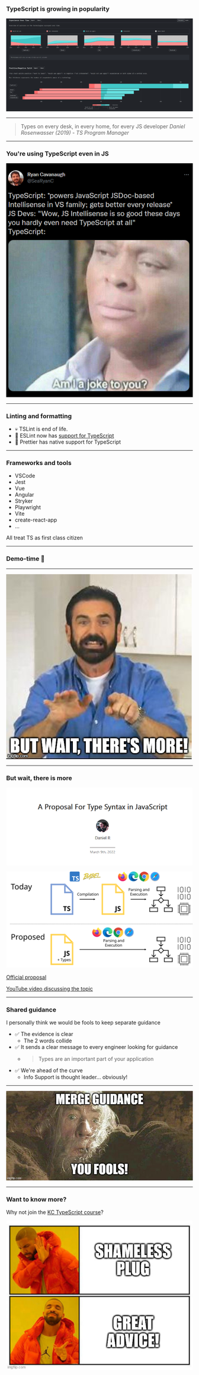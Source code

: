 <!-- .slide: data-background="#222429"-->

### TypeScript is growing in popularity

[![](/img/ts-soj.png)](https://2020.stateofjs.com/en-US/technologies/javascript-flavors/#javascript_flavors_section_streams) <!-- .element target="_blank" -->

---

> Types on every desk, in every home, for every JS developer
> <cite>Daniel Rosenwasser (2019) - TS Program Manager</cite>

<!-- .element class="typewriter" -->

---

### You're using TypeScript even in JS

<!-- .slide: data-background="#000000"-->

[![](/img/ryan-tweet.png)](https://twitter.com/searyanc/status/1173670253974310912) <!-- .element target="_blank" -->

---

### Linting and formatting

<emoji-list>

- 💀 TSLint is end of life.
- 🚀 ESLint now has [support for TypeScript](https://typescript-eslint.io/)<!-- .element target="_blank" -->
- 💅 Prettier has native support for TypeScript

</emoji-list>

---

### Frameworks and tools

- VSCode
- Jest
- Vue
- Angular
- Stryker
- Playwright
- Vite
- create-react-app
- ...

All treat TS as first class citizen

---

<!-- .slide: class="is-lab" -->

### Demo-time 💨

---

![wait there is more](/img/memes/wait-there-is-more.jpg)

---

### But wait, there is more

[![ts-annotations-blog.png](/img/ts-annotations-blog.png) <!-- .element class="img-md" -->](https://devblogs.microsoft.com/typescript/a-proposal-for-type-syntax-in-javascript/)

![type-annotations-proposal.svg](/img/type-annotations-proposal.svg) <!-- .element class="img-md" -->

[Official proposal](https://github.com/tc39/proposal-type-annotations#readme)

[YouTube video discussing the topic](https://youtu.be/EgiYmaGCN8Q)

---

### Shared guidance

I personally think we would be fools to keep separate guidance

- ✅ The evidence is clear <!-- .element class="fragment" -->
  - The 2 words collide
- ✅ It sends a clear message to every engineer looking for guidance <!-- .element class="fragment" -->
  - > Types are an important part of your application <!-- .element class="typewriter" -->
- ✅ We're ahead of the curve <!-- .element class="fragment" -->
  - Info Support is thought leader... obviously!

<!-- .element class="no-list" -->

---

![you-fools](/img/memes/you-fools.jpg)

---

### Want to know more?

Why not join the [KC TypeScript course](https://training.infosupport.com/trainingen/tsdev/typescript-development/)?

![](/img/memes/shameless-plug.jpg) <!-- .element class="meme img-rounded" -->
